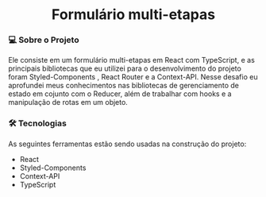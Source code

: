 <h1 align="center">
  Formulário multi-etapas
</h1>

### 💻 Sobre o Projeto
Ele consiste em um formulário multi-etapas em React com TypeScript, e as principais bibliotecas que eu utilizei para o desenvolvimento do projeto foram Styled-Components , React Router e a Context-API. Nesse desafio eu aprofundei meus conhecimentos nas bibliotecas de gerenciamento de estado em cojunto com o Reducer, além de trabalhar com hooks e a manipulação de rotas em um objeto.
### 🛠 Tecnologias 
As seguintes ferramentas estão sendo usadas na construção do projeto:

* React
* Styled-Components
* Context-API
* TypeScript
